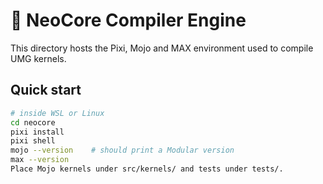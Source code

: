 # 🧱 NeoCore Compiler Engine

This directory hosts the Pixi, Mojo and MAX environment used to compile UMG kernels.

## Quick start

```bash
# inside WSL or Linux
cd neocore
pixi install
pixi shell
mojo --version    # should print a Modular version
max --version
Place Mojo kernels under src/kernels/ and tests under tests/.
```
